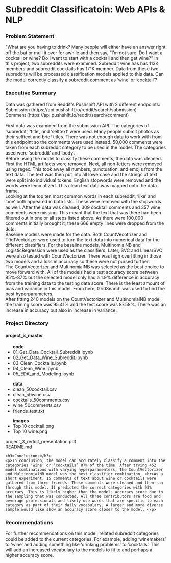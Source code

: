 <h1>Subreddit Classificatoin: Web APIs & NLP</h1>

<h3>Problem Statement</h3>

<p>"What are you having to drink? Many people will either have an answer right off the bat or mull it over for awhile and then say, “I’m not sure. Do I want a cocktail or wine? Do I want to start with a cocktail and then get wine?” In this project, two subreddits were examined. Subreddit wine has has 113K members and subreddit cocktails has 171K member. Data from these two subreddits will be processed classification models applied to this data. Can the model correctly classify a subreddit comment as ‘wine’ or ‘cocktail’?</p>

<h3>Executive Summary</h3>

<p>Data was gathered from Reddit's Pushshift API with 2 different endpoints:<br> 
Submission (https://api.pushshift.io/reddit/search/submission)<br>Comment (https://api.pushshift.io/reddit/search/comment)<br><br> First data was examined from the submission API. The categories of ‘subreddit’, ‘title’, and ‘selftext’ were used. Many people submit photos as their selftext and brief titles. There was not enough data to work with from this endpoint so the comments were used instead. 50,000 comments were taken from each subreddit category to be used in the model. The categories used were ‘subreddit’ and ‘body’.<br>
Before using the model to classify these comments, the data was cleaned. First the HTML artifacts were removed. Next, all non-letters were removed using regex. This took away all numbers, punctuation, and emojis from the text data. The text was then put into all lowercase and the strings of text were split into individual tokens. English stopwords were removed and the words were lemmatized. This clean text data was mapped onto the data frame.<br>
Looking at the top ten most common words in each subreddit, ‘like’ and ‘one’ both appeared in both lists. These were removed with the stopwords as well.  After the data was cleaned, 309 cocktail comments and 357 wine comments were missing. This meant that the text that was there had been filtered out in one or all steps listed above. As there were 100,000 comments initially brought it, these 666 empty lines were dropped from the data.<br>
Baseline models were made for the data. Both CountVecotrizer and TfidfVectorizer were used to turn the text data into numerical data for the different classifiers. For the baseline models, MultinomialNB and LogisticRegression were used as the classifiers. Later, SVC and LinearSVC were also tested with CountVectorizer. There was high overfitting in those two models and a loss in accuracy so these were not pursed further.<br>
The CountVectorizer and MultinomialNB was selected as the best choice to move forward with. All of the models had a test accuracy score between 85%-87% but the selected model only had a 1.9% difference in accuracy from the training data to the testing data score. There is the least amount of bias and variance in this model. From here, GridSearch was used to find the best hyperparameters.<br>
After fitting 240 models on the CountVectorizer and MultinomialNB model, the training score was 95.41% and the test score was 87.58%. There was an increase in accuracy but also in increase in variance. </p>

<h3>Project Directory </h3>
<h4>project_3_master</h4>
    <ul><strong>code</strong>
        <li>01_Get_Data_Cocktail_Subreddit.ipynb</li>
        <li>02_Get_Data_Wine_Subreddit.ipynb</li>
        <li>03_Clean_Cocktails.ipynb</li>
        <li>04_Clean_Wine.ipynb</li>
        <li>05_EDA_and_Modeling.ipynb</li>
    </ul>
    <ul><strong>data</strong>
        <li>clean_50cocktail.csv</li>
        <li>clean_50wine.csv</li>
        <li>cocktails_50comments.csv</li>
        <li>wine_50comments.csv</li>
        <li>friends_test.txt</li>
    </ul>
        <ul><strong>images</strong>
        <li>Top 10 cocktail.png</li>
        <li>Top 10 wine.png</li>
    </ul>
    project_3_reddit_presentation.pdf<br>
    README.md
    
    <h3>Conclusions</h3>
    <p>In conclusion, the model can accurately classify a comment into the categories ‘wine’ or ‘cocktails’ 87% of the time. After trying 452 model combinations with varying hyperparamenters, The CountVectorizer and MultinomialNB model was the best classifier combination. <br>As a short experiment, 15 comments of text about wine or cocktails were gathered from three friends. These comments were cleaned and then ran through this model. It predicted the correct categories with 93% accuracy. This is likely higher than the models accuracy score due to the sampling that was conducted. All three contributors are food and beverage professionals and likely use words that are specific to each category as part of their daily vocabulary. A larger and more diverse sample would like show an accuracy score closer to the model. </p>

<h3>Recommendations</h3>
<p>For further recommendations on this model, related subreddit categories could be added to the current categories. For example, adding ‘winemakers’ to ‘wine’ and adding something like ‘drinking problems’ to ‘cocktails’. This will add an increased vocabulary to the models to fit to and perhaps a higher accuracy score.  </p>
